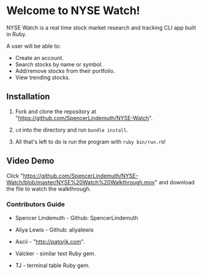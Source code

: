 # Welcome to NYSE Watch!

NYSE Watch is a real time stock market research and tracking CLI app built in Ruby.

A user will be able to:

* Create an account.
* Search stocks by name or symbol.
* Add/remove stocks from their portfolio.
* View trending stocks.

## Installation

1. Fork and clone the repository at "https://github.com/SpencerLindemuth/NYSE-Watch".

2. `cd` into the directory and run `bundle install`.

3. All that's left to do is run the program with `ruby bin/run.rb`!

## Video Demo
Click "https://github.com/SpencerLindemuth/NYSE-Watch/blob/master/NYSE%20Watch%20Walkthrough.mov" and download the file to watch the walkthrough.


### Contributors Guide

* Spencer Lindemuth - Github: SpencerLindemuth

* Aliya Lewis - Github: aliyalewis

* Ascii - "http://patorjk.com".

* Valcker - similar text Ruby gem.

* TJ - terminal table Ruby gem.
